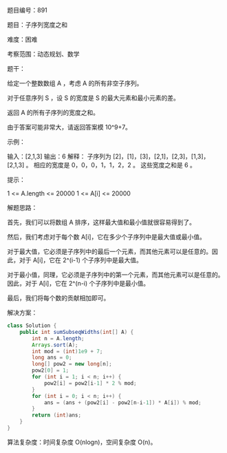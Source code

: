 题目编号：891

题目：子序列宽度之和

难度：困难

考察范围：动态规划、数学

题干：

给定一个整数数组 A ，考虑 A 的所有非空子序列。

对于任意序列 S ，设 S 的宽度是 S 的最大元素和最小元素的差。

返回 A 的所有子序列的宽度之和。

由于答案可能非常大，请返回答案模 10^9+7。

示例：

输入：[2,1,3]
输出：6
解释：
子序列为 [2]，[1]，[3]，[2,1]，[2,3]，[1,3]，[2,1,3] 。
相应的宽度是 0，0，0，1，1，2，2 。
这些宽度之和是 6 。

提示：

1 <= A.length <= 20000
1 <= A[i] <= 20000

解题思路：

首先，我们可以将数组 A 排序，这样最大值和最小值就很容易得到了。

然后，我们考虑对于每个数 A[i]，它在多少个子序列中是最大值或最小值。

对于最大值，它必须是子序列中的最后一个元素，而其他元素可以是任意的。因此，对于 A[i]，它在 2^(i-1) 个子序列中是最大值。

对于最小值，同理，它必须是子序列中的第一个元素，而其他元素可以是任意的。因此，对于 A[i]，它在 2^(n-i) 个子序列中是最小值。

最后，我们将每个数的贡献相加即可。

解决方案：

```java
class Solution {
    public int sumSubseqWidths(int[] A) {
        int n = A.length;
        Arrays.sort(A);
        int mod = (int)1e9 + 7;
        long ans = 0;
        long[] pow2 = new long[n];
        pow2[0] = 1;
        for (int i = 1; i < n; i++) {
            pow2[i] = pow2[i-1] * 2 % mod;
        }
        for (int i = 0; i < n; i++) {
            ans = (ans + (pow2[i] - pow2[n-i-1]) * A[i]) % mod;
        }
        return (int)ans;
    }
}
```

算法复杂度：时间复杂度 O(nlogn)，空间复杂度 O(n)。